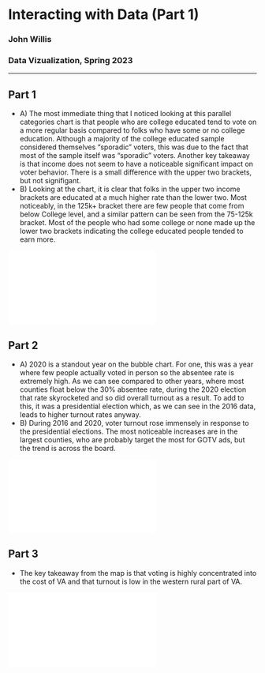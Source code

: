 # Interacting with Data (Part 1)
### John Willis
### Data Vizualization, Spring 2023
---
## Part 1
* A) The most immediate thing that I noticed looking at this parallel categories chart is that people who are college educated tend to vote on a more regular basis compared to folks who have some or no college education. Although a majority of the college educated sample considered themselves “sporadic” voters, this was due to the fact that most of the sample itself was “sporadic” voters. Another key takeaway is that income does not seem to have a noticeable significant impact on voter behavior. There is a small difference with the upper two brackets, but not signifigant.
* B) Looking at the chart, it is clear that folks in the upper two income brackets are educated at a much higher rate than the lower two. Most noticeably, in the 125k+ bracket there are few people that come from below College level, and a similar pattern can be seen from the 75-125k bracket. Most of the people who had some college or none made up the lower two brackets indicating the college educated people tended to earn more.

![categories.html](categories.html)

## Part 2
* A) 2020 is a standout year on the bubble chart. For one, this was a year where few people actually voted in person so the absentee rate is extremely high. As we can see compared to other years, where most counties float below the 30% absentee rate, during the 2020 election that rate skyrocketed and so did overall turnout as a result. To add to this, it was a presidential election which, as we can see in the 2016 data, leads to higher turnout rates anyway.
* B) During 2016 and 2020, voter turnout rose immensely in response to the presidential elections. The most noticeable increases are in the largest counties, who are probably target the most for GOTV ads, but the trend is across the board.

![categories.html](categories.html)

## Part 3
* The key takeaway from the map is that voting is highly concentrated into the cost of VA and that turnout is low in the western rural part of VA.

![categories.html](categories.html)




